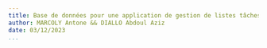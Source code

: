 ```yaml
---
title: Base de données pour une application de gestion de listes tâches (<<to-do>> list).
author: MARCOLY Antone && DIALLO Abdoul Aziz
date: 03/12/2023
...
```

